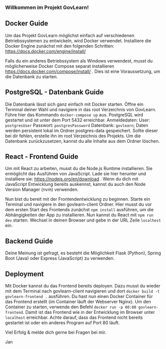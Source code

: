 ### Willkommen im Projekt GovLearn!

## Docker Guide
Um das Projekt GovLearn möglichst einfach auf verschiedenen Betriebssystemen zu entwickeln,
wird Docker verwendet. Installiere die Docker Engine zunächst mit den folgenden Schritten: 
https://docs.docker.com/engine/install/

Falls du ein anderes Betriebssystem als Windows verwendest, musst du möglicherweise Docker Compose separat installieren https://docs.docker.com/compose/install/ .
Dies ist eine Voraussetzung, um die Datenbank zu starten.

## PostgreSQL - Datenbank Guide
Die Datenbank lässt sich ganz einfach mit Docker starten. 
Öffne ein Terminal deiner Wahl und navigiere in das root Verzeichnis von GovLearn.
Führe hier das Kommando `docker-compose up` aus. PostgreSQL wird gestartet und ist unter dem Port 5432 erreichbar.
Anmeldedaten:
User: `postgresUser`
Passwort: `postgresPassword`
Datenbank: `govlearn`;
Daten werden persistent lokal im Ordner postgres-data gespeichert.
Sollte dieser bei dir fehlen, erstelle ihn im root Verzeichnis des Projekts.
Um die Datenbank zurückzusetzen, kannst du alle Inhalte aus dem Ordner löschen.

## React - Frontend Guide
Um mit React zu arbeiten, musst du die Node.js Runtime installieren. Sie ermöglicht das Ausführen von JavaScript.
Lade sie hier herunter und installiere sie: https://nodejs.org/en/download .
Wenn du dich mit JavaScript Entwicklung bereits auskennst, kannst du auch den Node Version Manager (nvm) verwenden.

Nun bist du bereit mit der Frontendentwicklung zu beginnen. Starte ein Terminal und navigiere in den govlearn-client Ordner.
Hier musst du vor dem ersten Start des Frontends zunächst `npm install` ausführen, um die Abhängigkeiten der App zu installieren.
Nun kannst du React mit `npm run dev` starten. Wechsel in deinen Browser und gebe in der URL Zeile `localhost` ein.

## Backend Guide
Deine Meinung ist gefragt, es besteht die Möglichkeit Flask (Python), Spring Boot (Java) oder Express (JavaScript) zu verwenden.

## Deployment
Mit Docker kannst du das Frontend bereits deployen. Dazu musst du wieder mit dem Terminal nach govlearn-client
navigieren und dort `docker build -t govlearn-frontend .` ausführen. 
Du hast nun einen Docker Container für das Frontend erstellt (im Container läuft der Webserver Nginx).
Um den Container zu starten, verwende den Befehl `docker run -p 80:80 govlearn-frontend`.
Damit ist das Frontend wie in der Entwicklung im Browser unter `localhost` erreichbar.
Achte darauf, dass das Frontend nicht bereits gestartet ist oder ein anderes Program auf Port 80 läuft.

Viel Erfolg & melde dich gerne bei Fragen bei mir.

Jan 